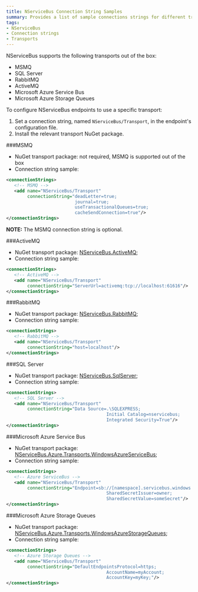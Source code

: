```yaml
---
title: NServiceBus Connection String Samples
summary: Provides a list of sample connections strings for different transports supported by NServiceBus.
tags:
- NServiceBus
- Connection strings
- Transports
---
```


NServiceBus supports the following transports out of the box:

* MSMQ
* SQL Server
* RabbitMQ
* ActiveMQ
* Microsoft Azure Service Bus
* Microsoft Azure Storage Queues

To configure NServiceBus endpoints to use a specific transport:

1. Set a connection string, named `NServiceBus/Transport`, in the endpoint's configuration file.
1. Install the relevant transport NuGet package.

###MSMQ

* NuGet transport package: not required, MSMQ is supported out of the box
* Connection string sample:

```xml
<connectionStrings>
   <!-- MSMQ -->
   <add name="NServiceBus/Transport"
        connectionString="deadLetter=true;
                          journal=true;
                          useTransactionalQueues=true;
                          cacheSendConnection=true"/>
</connectionStrings>
```

**NOTE:** The MSMQ connection string is optional.

###ActiveMQ

* NuGet transport package: [NServiceBus.ActiveMQ](https://www.nuget.org/packages/NServiceBus.ActiveMQ/);
* Connection string sample:

```xml
<connectionStrings>
   <!-- ActiveMQ -->
   <add name="NServiceBus/Transport"
        connectionString="ServerUrl=activemq:tcp://localhost:61616"/>
</connectionStrings>
```

###RabbitMQ

* NuGet transport package: [NServiceBus.RabbitMQ](https://www.nuget.org/packages/NServiceBus.RabbitMQ/);
* Connection string sample:

```xml
<connectionStrings>
   <!-- RabbitMQ -->
   <add name="NServiceBus/Transport"
        connectionString="host=localhost"/>
</connectionStrings>
```

###SQL Server

* NuGet transport package: [NServiceBus.SqlServer](https://www.nuget.org/packages/NServiceBus.SqlServer/);
* Connection string sample:
   
```xml
<connectionStrings>
   <!-- SQL Server -->
   <add name="NServiceBus/Transport"
        connectionString="Data Source=.\SQLEXPRESS;
                                      Initial Catalog=nservicebus;
                                      Integrated Security=True"/>
</connectionStrings>
```

###Microsoft Azure Service Bus

* NuGet transport package: [NServiceBus.Azure.Transports.WindowsAzureServiceBus](https://www.nuget.org/packages/NServiceBus.Azure.Transports.WindowsAzureServiceBus/);
* Connection string sample:

```xml
<connectionStrings>
   <!-- Azure ServiceBus -->
   <add name="NServiceBus/Transport"
        connectionString="Endpoint=sb://[namespace].servicebus.windows.net;
                                      SharedSecretIssuer=owner;
                                      SharedSecretValue=someSecret"/>
</connectionStrings>
```

###Microsoft Azure Storage Queues

* NuGet transport package: [NServiceBus.Azure.Transports.WindowsAzureStorageQueues](https://www.nuget.org/packages/NServiceBus.Azure.Transports.WindowsAzureStorageQueues/);
* Connection string sample:

```xml
<connectionStrings>
   <!-- Azure Storage Queues -->
   <add name="NServiceBus/Transport"
        connectionString="DefaultEndpointsProtocol=https;
                                      AccountName=myAccount;
                                      AccountKey=myKey;"/>
</connectionStrings>
```
